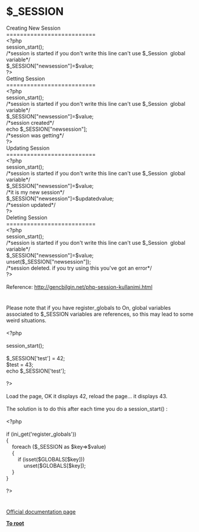 # $_SESSION




<div class="phpcode"><span class="html">
Creating New Session<br>==========================<br><span class="default">&lt;?php <br>session_start</span><span class="keyword">();<br></span><span class="comment">/*session is started if you don&apos;t write this line can&apos;t use $_Session&#xA0; global variable*/<br></span><span class="default">$_SESSION</span><span class="keyword">[</span><span class="string">&quot;newsession&quot;</span><span class="keyword">]=</span><span class="default">$value</span><span class="keyword">;<br></span><span class="default">?&gt;<br></span>Getting Session<br>==========================<br><span class="default">&lt;?php <br>session_start</span><span class="keyword">();<br></span><span class="comment">/*session is started if you don&apos;t write this line can&apos;t use $_Session&#xA0; global variable*/<br></span><span class="default">$_SESSION</span><span class="keyword">[</span><span class="string">&quot;newsession&quot;</span><span class="keyword">]=</span><span class="default">$value</span><span class="keyword">;<br></span><span class="comment">/*session created*/<br></span><span class="keyword">echo </span><span class="default">$_SESSION</span><span class="keyword">[</span><span class="string">&quot;newsession&quot;</span><span class="keyword">];<br></span><span class="comment">/*session was getting*/<br></span><span class="default">?&gt;<br></span>Updating Session<br>==========================<br><span class="default">&lt;?php <br>session_start</span><span class="keyword">();<br></span><span class="comment">/*session is started if you don&apos;t write this line can&apos;t use $_Session&#xA0; global variable*/<br></span><span class="default">$_SESSION</span><span class="keyword">[</span><span class="string">&quot;newsession&quot;</span><span class="keyword">]=</span><span class="default">$value</span><span class="keyword">;<br></span><span class="comment">/*it is my new session*/<br></span><span class="default">$_SESSION</span><span class="keyword">[</span><span class="string">&quot;newsession&quot;</span><span class="keyword">]=</span><span class="default">$updatedvalue</span><span class="keyword">;<br></span><span class="comment">/*session updated*/<br></span><span class="default">?&gt;<br></span>Deleting Session<br>==========================<br><span class="default">&lt;?php <br>session_start</span><span class="keyword">();<br></span><span class="comment">/*session is started if you don&apos;t write this line can&apos;t use $_Session&#xA0; global variable*/<br></span><span class="default">$_SESSION</span><span class="keyword">[</span><span class="string">&quot;newsession&quot;</span><span class="keyword">]=</span><span class="default">$value</span><span class="keyword">;<br>unset(</span><span class="default">$_SESSION</span><span class="keyword">[</span><span class="string">&quot;newsession&quot;</span><span class="keyword">]);<br></span><span class="comment">/*session deleted. if you try using this you&apos;ve got an error*/<br></span><span class="default">?&gt;<br></span><br>Reference: <a href="http://gencbilgin.net/php-session-kullanimi.html" rel="nofollow" target="_blank">http://gencbilgin.net/php-session-kullanimi.html</a></span>
</div>
  

#


<div class="phpcode"><span class="html">
Please note that if you have register_globals to On, global variables associated to $_SESSION variables are references, so this may lead to some weird situations.<br><br><span class="default">&lt;?php<br><br>session_start</span><span class="keyword">();<br><br></span><span class="default">$_SESSION</span><span class="keyword">[</span><span class="string">&apos;test&apos;</span><span class="keyword">] = </span><span class="default">42</span><span class="keyword">;<br></span><span class="default">$test </span><span class="keyword">= </span><span class="default">43</span><span class="keyword">;<br>echo </span><span class="default">$_SESSION</span><span class="keyword">[</span><span class="string">&apos;test&apos;</span><span class="keyword">];<br><br></span><span class="default">?&gt;<br></span><br>Load the page, OK it displays 42, reload the page... it displays 43.<br><br>The solution is to do this after each time you do a session_start() :<br><br><span class="default">&lt;?php<br><br></span><span class="keyword">if (</span><span class="default">ini_get</span><span class="keyword">(</span><span class="string">&apos;register_globals&apos;</span><span class="keyword">))<br>{<br>&#xA0; &#xA0; foreach (</span><span class="default">$_SESSION </span><span class="keyword">as </span><span class="default">$key</span><span class="keyword">=&gt;</span><span class="default">$value</span><span class="keyword">)<br>&#xA0; &#xA0; {<br>&#xA0; &#xA0; &#xA0; &#xA0; if (isset(</span><span class="default">$GLOBALS</span><span class="keyword">[</span><span class="default">$key</span><span class="keyword">]))<br>&#xA0; &#xA0; &#xA0; &#xA0; &#xA0; &#xA0; unset(</span><span class="default">$GLOBALS</span><span class="keyword">[</span><span class="default">$key</span><span class="keyword">]);<br>&#xA0; &#xA0; }<br>}<br><br></span><span class="default">?&gt;</span>
</span>
</div>
  

#

[Official documentation page](https://www.php.net/manual/en/reserved.variables.session.php)

**[To root](/README.md)**